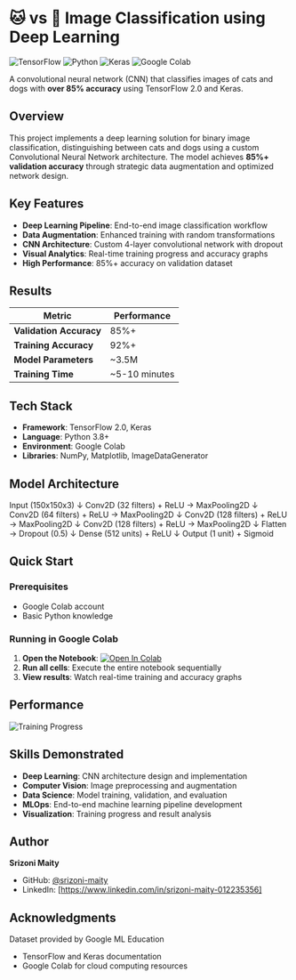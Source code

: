 # 🐱 vs 🐶 Image Classification using Deep Learning

![TensorFlow](https://img.shields.io/badge/TensorFlow-2.0-FF6F00?style=for-the-badge&logo=tensorflow)
![Python](https://img.shields.io/badge/Python-3.8+-3776AB?style=for-the-badge&logo=python)
![Keras](https://img.shields.io/badge/Keras-D00000?style=for-the-badge&logo=keras)
![Google Colab](https://img.shields.io/badge/Google_Colab-F9AB00?style=for-the-badge&logo=googlecolab)

A convolutional neural network (CNN) that classifies images of cats and dogs with **over 85% accuracy** using TensorFlow 2.0 and Keras.

##  Overview

This project implements a deep learning solution for binary image classification, distinguishing between cats and dogs using a custom Convolutional Neural Network architecture. The model achieves **85%+ validation accuracy** through strategic data augmentation and optimized network design.

##  Key Features

- **Deep Learning Pipeline**: End-to-end image classification workflow
- **Data Augmentation**: Enhanced training with random transformations
- **CNN Architecture**: Custom 4-layer convolutional network with dropout
- **Visual Analytics**: Real-time training progress and accuracy graphs
- **High Performance**: 85%+ accuracy on validation dataset

##  Results

| Metric | Performance |
|--------|-------------|
| **Validation Accuracy** | 85%+ |
| **Training Accuracy** | 92%+ |
| **Model Parameters** | ~3.5M |
| **Training Time** | ~5-10 minutes |

##  Tech Stack

- **Framework**: TensorFlow 2.0, Keras
- **Language**: Python 3.8+
- **Environment**: Google Colab
- **Libraries**: NumPy, Matplotlib, ImageDataGenerator

##  Model Architecture
Input (150x150x3)
  ↓
Conv2D (32 filters) + ReLU → MaxPooling2D
  ↓
Conv2D (64 filters) + ReLU → MaxPooling2D
  ↓
Conv2D (128 filters) + ReLU → MaxPooling2D
  ↓
Conv2D (128 filters) + ReLU → MaxPooling2D
  ↓
Flatten → Dropout (0.5)
  ↓
Dense (512 units) + ReLU
  ↓
Output (1 unit) + Sigmoid


##  Quick Start

### Prerequisites
- Google Colab account
- Basic Python knowledge

### Running in Google Colab
1. **Open the Notebook**: [![Open In Colab](https://colab.research.google.com/assets/colab-badge.svg)](https://colab.research.google.com/github/srizoni-maity/Cats-vs-Dogs-Image-Classifier/blob/main/Cats_vs_Dogs_Image_Classifier.ipynb)
2. **Run all cells**: Execute the entire notebook sequentially
3. **View results**: Watch real-time training and accuracy graphs

##  Performance

![Training Progress](https://github.com/srizoni-maity/Cats-vs-Dogs-Image-Classifier/raw/main/assets/training_results.png)

##  Skills Demonstrated

- **Deep Learning**: CNN architecture design and implementation
- **Computer Vision**: Image preprocessing and augmentation
- **Data Science**: Model training, validation, and evaluation
- **MLOps**: End-to-end machine learning pipeline development
- **Visualization**: Training progress and result analysis

##  Author

**Srizoni Maity**  
- GitHub: [@srizoni-maity](https://github.com/srizoni-maity)
- LinkedIn: [https://www.linkedin.com/in/srizoni-maity-012235356]

##  Acknowledgments
Dataset provided by Google ML Education
- TensorFlow and Keras documentation
- Google Colab for cloud computing resources


